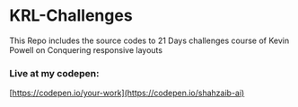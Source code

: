 # KRL-Challenges
This Repo includes the source codes to 21 Days challenges course of Kevin Powell on Conquering responsive layouts

### Live at my codepen: 
[https://codepen.io/your-work](https://codepen.io/shahzaib-ai)
